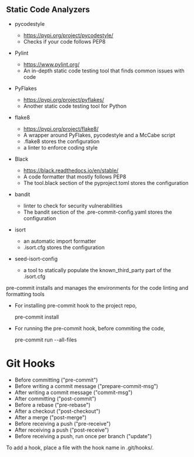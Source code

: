 ## Static Code Analyzers

- pycodestyle
  - https://pypi.org/project/pycodestyle/
  - Checks if your code follows PEP8

- Pylint
  - https://www.pylint.org/
  - An in-depth static code testing tool that finds common issues with code

- PyFlakes
  - https://pypi.org/project/pyflakes/
  - Another static code testing tool for Python

- flake8
  - https://pypi.org/project/flake8/
  - A wrapper around PyFlakes, pycodestyle and a McCabe script
  - .flake8 stores the configuration
  - a linter to enforce coding style

- Black
  - https://black.readthedocs.io/en/stable/
  - A code formatter that mostly follows PEP8
  - The tool.black section of the pyproject.toml stores the configuration

- bandit
  - linter to check for security vulnerabilities
  - The bandit section of the .pre-commit-config.yaml stores the configuration

- isort
  - an automatic import formatter
  - .isort.cfg stores the configuration

- seed-isort-config
  - a tool to statically populate the known_third_party part of the .isort.cfg

pre-commit installs and manages the environments for the code linting and formatting tools

- For installing pre-commit hook to the project repo,

  pre-commit install

- For running the pre-commit hook, before commiting the code,

  pre-commit run --all-files

# Git Hooks

- Before committing ("pre-commit")
- Before writing a commit message ("prepare-commit-msg")
- After writing a commit message ("commit-msg")
- After committing ("post-commit")
- Before a rebase ("pre-rebase")
- After a checkout ("post-checkout")
- After a merge ("post-merge")
- Before receiving a push ("pre-receive")
- After receiving a push ("post-receive")
- Before receiving a push, run once per branch ("update")

To add a hook, place a file with the hook name in .git/hooks/.